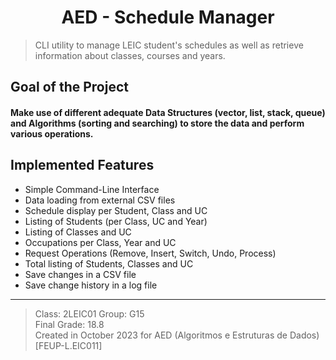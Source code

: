 <h1 align="center">AED - Schedule Manager</h1>

> CLI utility to manage LEIC student's schedules as well as retrieve information about classes, courses and years.  

## Goal of the Project

#### Make use of different adequate Data Structures (vector, list, stack, queue) and Algorithms (sorting and searching) to store the data and perform various operations.

## Implemented Features

- Simple Command-Line Interface
- Data loading from external CSV files
- Schedule display per Student, Class and UC
- Listing of Students (per Class, UC and Year)
- Listing of Classes and UC
- Occupations per Class, Year and UC
- Request Operations (Remove, Insert, Switch, Undo, Process)
- Total listing of Students, Classes and UC
- Save changes in a CSV file
- Save change history in a log file

---

> Class: 2LEIC01 Group: G15  
> Final Grade: 18.8  
> Created in October 2023 for AED (Algoritmos e Estruturas de Dados) [FEUP-L.EIC011]  